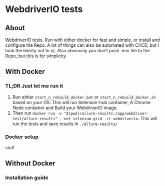 # WebdriverIO tests

## About
WebdriverIO tests. Run with either docker for fast and simple, or install and configure the Repo.
A lot of things can also be automated with CI/CD, but I took the liberty not to x(. Also obviously
you don't push .env file to the Repo, but this is for simplicity.

## With Docker
### TL;DR Just let me run it
1. Run either ``start_n_rebuild_docker.bat`` or ``start_n_rebuild_docker.sh`` based on your OS. This will run
Selenium-hub container, A Chrome Node container and Build your WebdriverIO image.
2. Then run ``docker run -v "$(pwd)/allure-results:/app/webdriver-test/allure-results" --net selenium-grid -it webdriverio``.
This will run the tests and save results in ``./allure-results/``

### Docker setup
stuff

## Without Docker
### Installation guide
